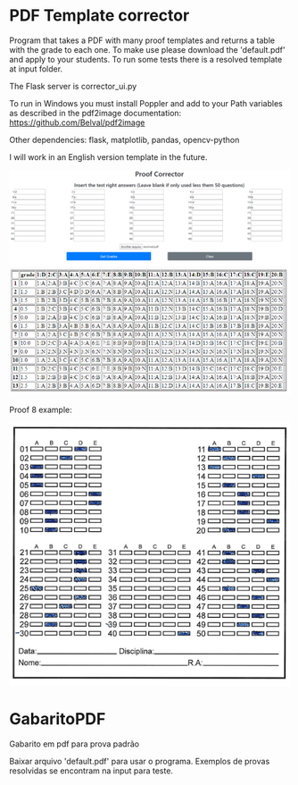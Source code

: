 # PDF Template corrector

Program that takes a PDF with many proof templates and returns a table with the grade to each one.
To make use please download the 'default.pdf' and apply to your students.
To run some tests there is a resolved template at input folder.

The Flask server is corrector_ui.py

To run in Windows you must install Poppler and add to your Path variables as described in the pdf2image documentation:
https://github.com/Belval/pdf2image

Other dependencies:
flask, matplotlib, pandas, opencv-python

I will work in an English version template in the future.

![PC Index](static/PCIndex.PNG)
![PC Result](static/PCResult.PNG)

Proof 8 example:

![PC Index](static/PCResolved.PNG)

# GabaritoPDF

Gabarito em pdf para prova padrão


Baixar arquivo 'default.pdf' para usar o programa.
Exemplos de provas resolvidas se encontram na input para teste.


